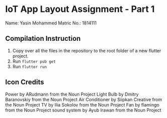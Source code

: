 # IoT App Layout Assignment - Part 1
Name: Yasin Mohammed
Matric No.: 1814111

## Compilation Instruction

1. Copy over all the files in the repository to the root folder of a new flutter project.
2. Run `flutter pub get`
3. Run `flutter run`

## Icon Credits

Power by ARudmann from the Noun Project
Light Bulb by Dmitry Baranovskiy from the Noun Project
Air Conditioner by Siipkan Creative from the Noun Project
TV by Ilia Sokolov from the Noun Project
Fan by flamingo from the Noun Project
sound system by Ayub Irawan from the Noun Project
